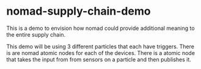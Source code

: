 # nomad-supply-chain-demo
This is a demo to envision how nomad could provide additional meaning to the entire supply chain. 

This demo will be using 3 different particles that each have triggers. There is are nomad atomic nodes for each of the devices. There is a atomic node that takes the input from from sensors on a particle and then publishes it.